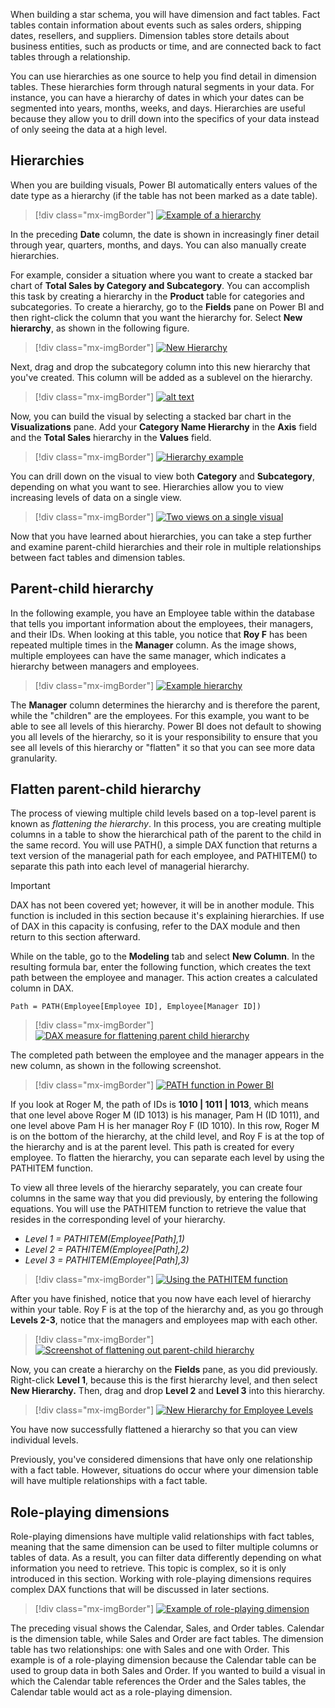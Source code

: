 When building a star schema, you will have dimension and fact tables. Fact tables contain information about events such as sales orders, shipping dates, resellers, and suppliers. Dimension tables store details about business entities, such as products or time, and are connected back to fact tables through a relationship.

You can use hierarchies as one source to help you find detail in dimension tables. These hierarchies form through natural segments in your data. For instance, you can have a hierarchy of dates in which your dates can be segmented into years, months, weeks, and days. Hierarchies are useful because they allow you to drill down into the specifics of your data instead of only seeing the data at a high level.

## Hierarchies 

When you are building visuals, Power BI automatically enters values of the date type as a hierarchy (if the table has not been marked as a date table).

> [!div class="mx-imgBorder"]
> [![Example of a hierarchy](../media/04-example-hierarchy-7-ss.png)](../media/04-example-hierarchy-7-ss.png#lightbox)

In the preceding **Date** column, the date is shown in increasingly finer detail through year, quarters, months, and days. You can also manually create hierarchies.

For example, consider a situation where you want to create a stacked bar chart of **Total Sales by Category and Subcategory**. You can accomplish this task by creating a hierarchy in the **Product** table for categories and subcategories. To create a hierarchy, go to the **Fields** pane on Power BI and then right-click the column that you want the hierarchy for. Select **New hierarchy**, as shown in the following figure.

> [!div class="mx-imgBorder"]
> [![New Hierarchy](../media/04-new-hierarchy-8-ss.png)](../media/04-new-hierarchy-8-ss.png#lightbox)

Next, drag and drop the subcategory column into this new hierarchy that you've created. This column will be added as a sublevel on the hierarchy.

> [!div class="mx-imgBorder"]
> [![alt text](../media/04-new-hierarchy-9-ss.png)](../media/04-new-hierarchy-9-ss.png#lightbox)

Now, you can build the visual by selecting a stacked bar chart in the **Visualizations** pane. Add your **Category Name Hierarchy** in the **Axis** field and the **Total Sales** hierarchy in the **Values** field.

> [!div class="mx-imgBorder"]
> [![Hierarchy example](../media/04-hierarchy-visual-7-ss.png)](../media/04-hierarchy-visual-7-ss.png#lightbox)

You can drill down on the visual to view both **Category** and **Subcategory**, depending on what you want to see. Hierarchies allow you to view increasing levels of data on a single view.

> [!div class="mx-imgBorder"]
> [![Two views on a single visual](../media/04-example-hierarchy-8-ss.png)](../media/04-example-hierarchy-8-ss.png#lightbox)

Now that you have learned about hierarchies, you can take a step further and examine parent-child hierarchies and their role in multiple relationships between fact tables and dimension tables.

## Parent-child hierarchy 

In the following example, you have an Employee table within the database that tells you important information about the employees, their managers, and their IDs. When looking at this table, you notice that **Roy F** has been repeated multiple times in the **Manager** column. As the image shows, multiple employees can have the same manager, which indicates a hierarchy between managers and employees.

> [!div class="mx-imgBorder"]
> [![Example hierarchy](../media/04-example-hierarchy-1-ss.png)](../media/04-example-hierarchy-1-ss.png#lightbox)

The **Manager** column determines the hierarchy and is therefore the parent, while the "children" are the employees. For this example, you want to be able to see all levels of this hierarchy. Power BI does not default to showing you all levels of the hierarchy, so it is your responsibility to ensure that you see all levels of this hierarchy or "flatten" it so that you can see more data granularity.

## Flatten parent-child hierarchy 

The process of viewing multiple child levels based on a top-level parent is known as *flattening the hierarchy*. In this process, you are creating multiple columns in a table to show the hierarchical path of the parent to the child in the same record. You will use PATH(), a simple DAX function that returns a text version of the managerial path for each employee, and PATHITEM() to separate this path into each level of managerial hierarchy.

> [!IMPORTANT]
> DAX has not been covered yet; however, it will be in another module. This function is included in this section because it's explaining hierarchies. If use of DAX in this capacity is confusing, refer to the DAX module and then return to this section afterward.

While on the table, go to the **Modeling** tab and select **New Column**. In the resulting formula bar, enter the following function, which creates the text path between the employee and manager. This action creates a calculated column in DAX.

```dax 
Path = PATH(Employee[Employee ID], Employee[Manager ID])
``` 

> [!div class="mx-imgBorder"]
> [![DAX measure for flattening parent child hierarchy](../media/04-dax-measure-hierarchy-2-ss.png)](../media/04-dax-measure-hierarchy-2-ss.png#lightbox)

The completed path between the employee and the manager appears in the new column, as shown in the following screenshot.

> [!div class="mx-imgBorder"]
> [![PATH function in Power BI](../media/04-path-function-example-10-ss.png)](../media/04-path-function-example-10-ss.png#lightbox)

If you look at Roger M, the path of IDs is **1010 | 1011 | 1013**, which means that one level above Roger M (ID 1013) is his manager, Pam H (ID 1011), and one level above Pam H is her manager Roy F (ID 1010). In this row, Roger M is on the bottom of the hierarchy, at the child level, and Roy F is at the top of the hierarchy and is at the parent level. This path is created for every employee. To flatten the hierarchy, you can separate each level by using the PATHITEM function.

To view all three levels of the hierarchy separately, you can create four columns in the same way that you did previously, by entering the following equations. You will use the PATHITEM function to retrieve the value that resides in the corresponding level of your hierarchy.

-	*Level 1 = PATHITEM(Employee[Path],1)*
-	*Level 2 = PATHITEM(Employee[Path],2)* 
-	*Level 3 = PATHITEM(Employee[Path],3)*

> [!div class="mx-imgBorder"]
> [![Using the PATHITEM function](../media/04-path-item-function-12-ss.png)](../media/04-path-item-function-12-ss.png#lightbox)

After you have finished, notice that you now have each level of hierarchy within your table. Roy F is at the top of the hierarchy and, as you go through **Levels 2-3**, notice that the managers and employees map with each other.

> [!div class="mx-imgBorder"]
> [![Screenshot of flattening out parent-child hierarchy](../media/04-parent-child-hierarchy-table-06-ssm.png)](../media/04-parent-child-hierarchy-table-06-ssm.png#lightbox)

Now, you can create a hierarchy on the **Fields** pane, as you did previously. Right-click **Level 1**, because this is the first hierarchy level, and then select **New Hierarchy.** Then, drag and drop **Level 2** and **Level 3** into this hierarchy.

> [!div class="mx-imgBorder"]
> [![New Hierarchy for Employee Levels](../media/04-employee-level-hierarchy-14-ss.png)](../media/04-employee-level-hierarchy-14-ss.png#lightbox)

You have now successfully flattened a hierarchy so that you can view individual levels.

Previously, you've considered dimensions that have only one relationship with a fact table. However, situations do occur where your dimension table will have multiple relationships with a fact table.

## Role-playing dimensions

Role-playing dimensions have multiple valid relationships with fact tables, meaning that the same dimension can be used to filter multiple columns or tables of data. As a result, you can filter data differently depending on what information you need to retrieve. This topic is complex, so it is only introduced in this section. Working with role-playing dimensions requires complex DAX functions that will be discussed in later sections.

> [!div class="mx-imgBorder"]
> [![Example of role-playing dimension](../media/04-role-playing-dimension-05-ss.png)](../media/04-role-playing-dimension-05-ss.png#lightbox)

The preceding visual shows the Calendar, Sales, and Order tables. Calendar is the dimension table, while Sales and Order are fact tables. The dimension table has two relationships: one with Sales and one with Order. This example is of a role-playing dimension because the Calendar table can be used to group data in both Sales and Order. If you wanted to build a visual in which the Calendar table references the Order and the Sales tables, the Calendar table would act as a role-playing dimension.
